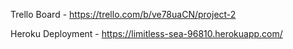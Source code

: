 Trello Board - https://trello.com/b/ve78uaCN/project-2

Heroku Deployment - https://limitless-sea-96810.herokuapp.com/
